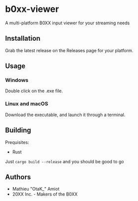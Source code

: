 # b0xx-viewer

A multi-platform B0XX input viewer for your streaming needs

## Installation

Grab the latest release on the Releases page for your platform.

## Usage

### Windows

Double click on the .exe file.

### Linux and macOS

Download the executable, and launch it through a terminal.

## Building

Prequisites:
- Rust

Just `cargo build --release` and you should be good to go

## Authors

- Mathieu "OtaK_" Amiot
- 20XX Inc. - Makers of the B0XX
